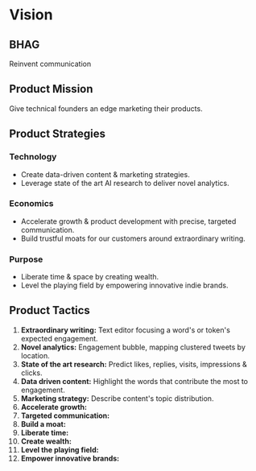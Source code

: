 # Vision

## BHAG
Reinvent communication


## Product Mission
Give technical founders an edge marketing their products.


## Product Strategies

### Technology
* Create data-driven content & marketing strategies.
* Leverage state of the art AI research to deliver novel analytics.

### Economics
* Accelerate growth & product development with precise, targeted communication.
* Build trustful moats for our customers around extraordinary writing.

### Purpose
* Liberate time & space by creating wealth.
* Level the playing field by empowering innovative indie brands.


## Product Tactics

1. **Extraordinary writing:** Text editor focusing a word's or token's expected engagement.
2. **Novel analytics:** Engagement bubble, mapping clustered tweets by location.
3. **State of the art research:** Predict likes, replies, visits, impressions & clicks.
4. **Data driven content:** Highlight the words that contribute the most to engagement.
5. **Marketing strategy:** Describe content's topic distribution.
6. **Accelerate growth:** 
7. **Targeted communication:** 
8. **Build a moat:** 
9. **Liberate time:**
10. **Create wealth:**
11. **Level the playing field:**
12. **Empower innovative brands:**
